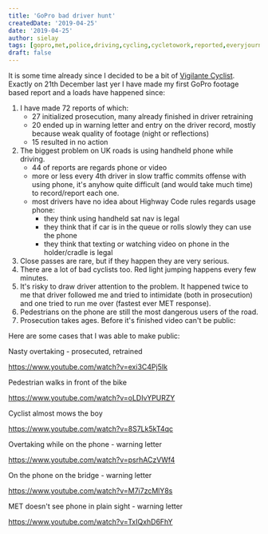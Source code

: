 ```yaml
---
title: 'GoPro bad driver hunt'
createdDate: '2019-04-25'
date: '2019-04-25'
author: sielay
tags: [gopro,met,police,driving,cycling,cycletowork,reported,everyjourneymatters,london,youtube,footage,phone,highway code]
draft: false
---
```


It is some time already since I decided to be a bit of [Vigilante Cyclist](/blog/2019-02-12-vigilante-cyclist/). Exactly on 21th December last yer I have made my first GoPro footage based report and a loads have happened since:

1. I have made 72 reports of which:
   * 27 initialized prosecution, many already finished in driver retraining
   * 20 ended up in warning letter and entry on the driver record, mostly because weak quality of footage (night or reflections)
   * 15 resulted in no action
2. The biggest problem on UK roads is using handheld phone while driving.
   * 44 of reports are regards phone or video
   * more or less every 4th driver in slow traffic commits offense with using phone, it's anyhow quite difficult (and would take much time) to record/report each one.
   * most drivers have no idea about Highway Code rules regards usage phone:
      * they think using handheld sat nav is legal
      * they think that if car is in the queue or rolls slowly they can use the phone
      * they think that texting or watching video on phone in the holder/cradle is legal
3. Close passes are rare, but if they happen they are very serious.
4. There are a lot of bad cyclists too. Red light jumping happens every few minutes.
5. It's risky to draw driver attention to the problem. It happened twice to me that driver followed me and tried to intimidate (both in prosecution) and one tried to run me over (fastest ever MET response).
6. Pedestrians on the phone are still the most dangerous users of the road.
7. Prosecution takes ages. Before it's finished video can't be public:

Here are some cases that I was able to make public:

Nasty overtaking - prosecuted, retrained

https://www.youtube.com/watch?v=exi3C4Pj5Ik

Pedestrian walks in front of the bike

https://www.youtube.com/watch?v=oLDIvYPURZY

Cyclist almost mows the boy

https://www.youtube.com/watch?v=8S7Lk5kT4qc

Overtaking while on the phone - warning letter

https://www.youtube.com/watch?v=psrhACzVWf4

On the phone on the bridge - warning letter

https://www.youtube.com/watch?v=M7i7zcMlY8s

MET doesn't see phone in plain sight - warning letter

https://www.youtube.com/watch?v=TxIQxhD6FhY

